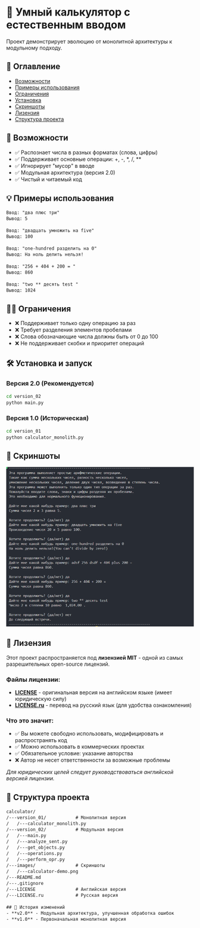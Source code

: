 # 🧮 Умный калькулятор с естественным вводом

Проект демонстрирует эволюцию от монолитной архитектуры к модульному подходу.
 
## 📖 Оглавление
- [Возможности](#возможности)
- [Примеры использования](#примеры-использования)
- [Ограничения](#ограничения)
- [Установка](#установка)
- [Скриншоты](#скриншоты)
- [Лизензия](#лизензия)
- [Структура проекта](#структура-проекта)

## 📜 Возможности
- ✅ Распознает числа в разных форматах (слова, цифры)
- ✅ Поддерживает основные операции: +, -, *, /, **
- ✅ Игнорирует "мусор" в вводе
- ✅ Модульная архитектура (версия 2.0)
- ✅ Чистый и читаемый код

## 💡 Примеры использования
```
Ввод: "два плюс три"
Вывод: 5

Ввод: "двадцать умножить на five"
Вывод: 100

Ввод: "one-hundred разделить на 0"
Вывод: На ноль делить нельзя!

Ввод: "256 + 404 + 200 = "
Вывод: 860

Ввод: "two ** десять test "
Вывод: 1024
```

## 🏴‍☠️ Ограничения
- ❌ Поддерживает только одну операцию за раз
- ❌ Требует разделения элементов пробелами
- ❌ Слова обозначающие числа должны быть от 0 до 100
- ❌ Не поддерживает скобки и приоритет операций

## 🛠️ Установка и запуск

### Версия 2.0 (Рекомендуется)
```bash
cd version_02
python main.py
```

### Версия 1.0 (Историческая)
```bash
cd version_01
python calculator_monolith.py
```

## 📸 Скриншоты
![Пример работы калькулятора](images/calculator-demo.png)

## 📄 Лизензия

Этот проект распространяется под **лизензией MIT** - одной из самых разрешительных open-source лицензий.

### Файлы лицензии:
- **[LICENSE](LICENSE)** - оригинальная версия на английском языке (имеет юридическую силу)
- **[LICENSE.ru](LICENSE.ru)** - перевод на русский язык (для удобства ознакомления)

### Что это значит:
- ✅ Вы можете свободно использовать, модифицировать и распространять код
- ✅ Можно использовать в коммерческих проектах
- ✅ Обязательное условие: указание авторства
- ❌ Автор не несет ответственности за возможные проблемы

*Для юридических целей следует руководствоваться английской версией лицензии.*

## 📂 Структура проекта
```
calculator/
/---version_01/           # Монолитная версия
/   /---calculator_monolith.py
/---version_02/           # Модульная версия
/   /---main.py
/   /---analyze_sent.py
/   /---get_objects.py
/   /---operations.py
/   /---perform_opr.py
/---images/               # Скриншоты
/   /---calculator-demo.png
/---README.md
/---.gitignore
/---LICENSE               # Английская версия
/---LICENSE.ru            # Русская версия

## 🔄️ История изменений
- **v2.0** - Модульная архитектура, улучшенная обработка ошибок
- **v1.0** - Первоначальная монолитная версия
